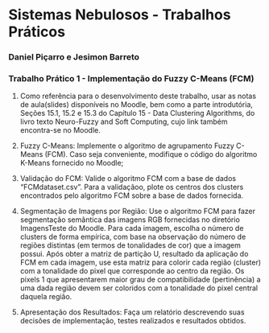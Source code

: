 # Sistemas Nebulosos - Trabalhos Práticos
### Daniel Piçarro e Jesimon Barreto

### Trabalho Prático 1 - Implementação do Fuzzy C-Means (FCM)

1. Como referência para o desenvolvimento deste trabalho, usar as notas de aula(slides) disponíveis no Moodle, bem como a parte introdutória, Seções 15.1, 15.2 e
15.3 do Capítulo 15 - Data Clustering Algorithms, do livro texto Neuro-Fuzzy and Soft Computing, cujo link também encontra-se no Moodle.

2. Fuzzy C-Means: Implemente o algoritmo de agrupamento Fuzzy C-Means (FCM). Caso seja conveniente, modifique o código do algoritmo K-Means fornecido no Moodle;

3. Validação do FCM: Valide o algoritmo FCM com a base de dados “FCMdataset.csv”. Para a validaçãoo, plote os centros dos clusters encontrados pelo algoritmo
FCM sobre a base de dados fornecida.

4. Segmentação de Imagens por Região: Use o algoritmo FCM para fazer segmentação semântica das imagens RGB fornecidas no diretório ImagensTeste do Moodle. Para cada imagem, escolha o número de clusters de forma empírica, com base na observação do número de regiões distintas (em termos de tonalidades de cor) que a imagem possui. Após obter a matriz de partição U, resultado da aplicação do FCM em cada imagem, use esta matriz para colorir cada região (cluster) com a tonalidade do pixel que corresponde ao centro da região. Os pixels 1 que apresentarem maior grau de compatibilidade (pertinência) a uma dada região devem ser coloridos com a tonalidade do pixel central daquela região.

5. Apresentação dos Resultados: Faça um relatório descrevendo suas decisões de implementação, testes realizados e resultados obtidos.
